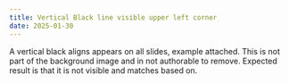 ```yaml
---
title: Vertical Black line visible upper left corner
date: 2025-01-30
---
```


A vertical black aligns appears on all slides, example attached. This is not part of the background image and in not authorable to remove. Expected result is that it is not visible and matches based on.
